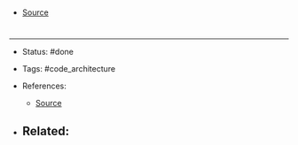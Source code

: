 # 
- [Source](https://twitter.com/BelloneDavide/status/1437517622938148870)


# 

---
- Status: #done

- Tags: #code_architecture 

- References:
	- [Source](https://twitter.com/BelloneDavide/status/1437517622938148870)

- Related:
	- 

